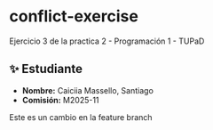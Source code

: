 # conflict-exercise
Ejercicio 3 de la practica 2 - Programación 1 - TUPaD

## ✨ Estudiante  
- **Nombre:** Caiciia Massello, Santiago 
- **Comisión:** M2025-11

Este es un cambio en la feature branch